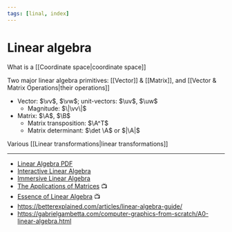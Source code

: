 ```yaml
---
tags: [linal, index]
---
```


# Linear algebra

What is a [[Coordinate space|coordinate space]]

Two major linear algebra primitives: [[Vector]] & [[Matrix]], and [[Vector & Matrix Operations|their operations]]

- Vector: $\vv$, $\vw$; unit-vectors: $\uv$, $\uw$
  - Magnitude: $\|\vv\|$
- Matrix: $\A$, $\B$
  - Matrix transposition: $\A^T$
  - Matrix determinant: $\det \A$ or $|\A|$

Various [[Linear transformations|linear transformations]]

<!--
- [[Spaces]]
- Eigenvectors & Eigenvalues
- Projection
- [[Linear transformations]]
- Normals & Tangents
- [[Quarternion]]
- [[Affine transformations]]
- Interpolation
---


## Notation

- Scalars: $\x, \t$
  - Floor rounding: $\lfloor \x \rfloor$
  - Ceil rounding: $\lceil \x \rceil$
- Angles: $\alpha, \theta$

- Quarternions: $\Green q_1, \Blue q_2$
  - Conjugate of a complex number or quaternion: $\bar{z}, \bar{q}$
- Sets
  - Real numbers: $\R$
  - Non-negative real numbers: $\R^+$
  - Ordered pairs in the real 2D plane: $\R^2$
  - Integers: $\Z$
  - Quaternions: $ℍ$
-->

<!--
- Множество действительных чисел: $\Reals$
- Множество комплексных чисел: $\Complex$
- Множество кватернионов: $ℍ$
- RGB-цвета
-->

<!--

### Notes

Некоторые из областей применения ЛА:

- симуляция и рендеринг жидкостей, тканей и
  волос
- процедурная анимация персонажей
- освещение в реальном времени
- машинное зрение
- распознавание жестов

-->

---

- [Linear Algebra PDF](http://joshua.smcvt.edu/linearalgebra/book.pdf)
- [Interactive Linear Algebra](https://textbooks.math.gatech.edu/ila/)
- [Immersive Linear Algebra](http://immersivemath.com/ila/index.html)
- [The Applications of Matrices](https://www.youtube.com/watch?v=rowWM-MijXU) 📺
- [Essence of Linear Algebra](https://www.youtube.com/playlist?list=PLZHQObOWTQDPD3MizzM2xVFitgF8hE_ab) 📺
- https://betterexplained.com/articles/linear-algebra-guide/
- https://gabrielgambetta.com/computer-graphics-from-scratch/A0-linear-algebra.html
